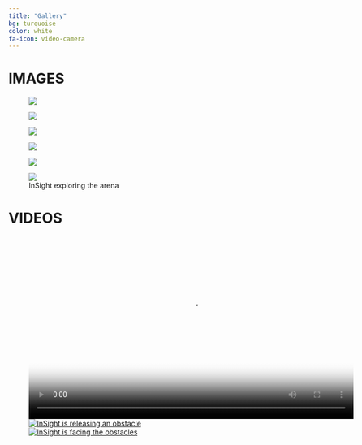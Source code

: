 ```yaml
---
title: "Gallery"
bg: turquoise
color: white
fa-icon: video-camera
---
```



# IMAGES

<figure class="InSightPhoto">
<img src="img/IMG_4099.jpg" />
</figure>

<figure class="InSightPhoto">
<img src="img/IMG_4103.jpg" />
</figure>

<figure class="InSightPhoto">
<img src="img/IMG_4104.jpg" />
</figure>

<figure class="InSightPhoto">
<img src="img/IMG_4106.jpg" />
</figure>

<figure class="InSightPhoto">
<img src="img/IMG_4107.jpg" />
</figure>

<figure class="InSightPhoto">
<img src="img/IMG_4112.png" />
<figcaption>InSight exploring the arena</figcaption>
</figure>

# VIDEOS

<figure id="video_player">
	<div id="video_container">
		<video controls poster="vid-glacier.jpg" width="640" height="360">
			<source src="video/img_4109.mp4" type="video/mp4">
		</video>
	</div>
	<figcaption>
		<a href="video/img_4109.mp4" class="currentvid">
			<img src="img/img_4109.png" alt="InSight is releasing an obstacle">
		</a>
		<a href="video/img_4110.mp4">
    <img src="img/IMG_4112.png" alt="InSight is facing the obstacles">
		</a>
	</figcaption>
</figure>
